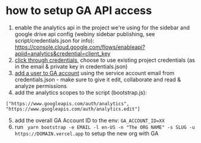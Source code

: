 # how to setup GA API access

1. enable the analytics api in the project we're using for the sidebar and google drive api config (webiny sidebar publishing, see script/credentials.json for info): https://console.cloud.google.com/flows/enableapi?apiid=analytics&credential=client_key
2. [click through credentials](https://console.cloud.google.com/apis/credentials?project=webiny-sidebar-publishing), choose to use existing project credentials (as in the email & private key in credentials.json)
3. [add a user to GA account](https://analytics.google.com/analytics/web/#/a166777432p271440392/admin/suiteusermanagement/account) using the service account email from credentials.json - make sure to give it edit, collaborate and read & analyze permissions
4. add the analytics scopes to the script (bootstrap.js): 
  ```
  ["https://www.googleapis.com/auth/analytics", "https://www.googleapis.com/auth/analytics.edit"]
  ```
5. add the overall GA Account ID to the env: `GA_ACCOUNT_ID=XX`
6. run ` yarn bootstrap -e EMAIL -l en-US -n "The ORG NAME" -s SLUG -u https://DOMAIN.vercel.app` to setup the new org with GA

